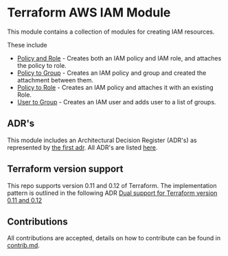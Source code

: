 # Terraform AWS IAM Module

This module contains a collection of modules for creating IAM resources.

These include

* [Policy and Role](./policy-and-role/README.md) - Creates both an IAM policy and IAM role, and attaches the policy to role.
* [Policy to Group](./policy-to-group/README.md) - Creates an IAM policy and group and created the attachment between them.
* [Policy to Role](./policy-to-role/README.md) - Creates an IAM policy and attaches it with an existing Role.
* [User to Group](./user-to-group/README.md) - Creates an IAM user and adds user to a list of groups.

## ADR's

This module includes an Architectural Decision Register (ADR's) as represented by [the first adr](docs/adr/0001-record-architecture-decisions.md). All ADR's are listed [here](docs/adr/toc.md).

## Terraform version support
This repo supports version 0.11 and 0.12 of Terraform. The implementation pattern is outlined in the following ADR [Dual support for Terraform version 0.11 and 0.12](docs/adr/0003-dual-support-for-terraform-version-0-11-and-0-12.md)

## Contributions
All contributions are accepted, details on how to contribute can be found in [contrib.md](contrib.md).
